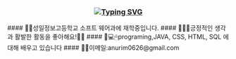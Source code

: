 <div align = "center">

### [![Typing SVG](https://readme-typing-svg.herokuapp.com?font=Lobster&size=40&color=8593F7&background=FFFFFF00&lines=Welcome%2C+my+portfolio)](https://git.io/typing-svg)

</div>
#### 💛🌈성일정보고등학교 소프트 웨어과에 재학중입니다.
#### 💚🌼🌹긍정적인 생각과 활발한 활동을 좋아해요!🌹🌼
#### 💙💻🖱programing,JAVA, CSS, HTML, SQL 에 대해 배우고 있습니다
#### 💜📧이메일:anurim0626@gmail.com 

